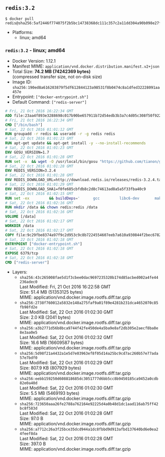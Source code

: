 ## `redis:3.2`

```console
$ docker pull redis@sha256:5af2446f774075f2b5bc14738368dc111c357c2a11dd304a90b098e27ff1a50e
```

-	Platforms:
	-	linux; amd64

### `redis:3.2` - linux; amd64

-	Docker Version: 1.12.1
-	Manifest MIME: `application/vnd.docker.distribution.manifest.v2+json`
-	Total Size: **74.2 MB (74242369 bytes)**  
	(compressed transfer size, not on-disk size)
-	Image ID: `sha256:190ed8a616203879f5df612844123a98531f8b0474c8a1dfed32228091aa457e`
-	Entrypoint: `["docker-entrypoint.sh"]`
-	Default Command: `["redis-server"]`

```dockerfile
# Fri, 21 Oct 2016 16:22:34 GMT
ADD file:23aa4f893e3288698c017b90be657911b72d54edb3b3a7c4d05c308f50f9228f in / 
# Fri, 21 Oct 2016 16:22:34 GMT
CMD ["/bin/bash"]
# Sat, 22 Oct 2016 01:01:12 GMT
RUN groupadd -r redis && useradd -r -g redis redis
# Sat, 22 Oct 2016 01:01:23 GMT
RUN apt-get update && apt-get install -y --no-install-recommends 		ca-certificates 		wget 	&& rm -rf /var/lib/apt/lists/*
# Sat, 22 Oct 2016 01:01:23 GMT
ENV GOSU_VERSION=1.7
# Sat, 22 Oct 2016 01:01:28 GMT
RUN set -x 	&& wget -O /usr/local/bin/gosu "https://github.com/tianon/gosu/releases/download/$GOSU_VERSION/gosu-$(dpkg --print-architecture)" 	&& wget -O /usr/local/bin/gosu.asc "https://github.com/tianon/gosu/releases/download/$GOSU_VERSION/gosu-$(dpkg --print-architecture).asc" 	&& export GNUPGHOME="$(mktemp -d)" 	&& gpg --keyserver ha.pool.sks-keyservers.net --recv-keys B42F6819007F00F88E364FD4036A9C25BF357DD4 	&& gpg --batch --verify /usr/local/bin/gosu.asc /usr/local/bin/gosu 	&& rm -r "$GNUPGHOME" /usr/local/bin/gosu.asc 	&& chmod +x /usr/local/bin/gosu 	&& gosu nobody true
# Sat, 22 Oct 2016 01:01:28 GMT
ENV REDIS_VERSION=3.2.4
# Sat, 22 Oct 2016 01:01:28 GMT
ENV REDIS_DOWNLOAD_URL=http://download.redis.io/releases/redis-3.2.4.tar.gz
# Sat, 22 Oct 2016 01:01:29 GMT
ENV REDIS_DOWNLOAD_SHA1=f0fe685cbfdb8c2d8c74613ad8a5a5f33fba40c9
# Sat, 22 Oct 2016 01:02:15 GMT
RUN set -ex 		&& buildDeps=' 		gcc 		libc6-dev 		make 	' 	&& apt-get update 	&& apt-get install -y $buildDeps --no-install-recommends 	&& rm -rf /var/lib/apt/lists/* 		&& wget -O redis.tar.gz "$REDIS_DOWNLOAD_URL" 	&& echo "$REDIS_DOWNLOAD_SHA1 *redis.tar.gz" | sha1sum -c - 	&& mkdir -p /usr/src/redis 	&& tar -xzf redis.tar.gz -C /usr/src/redis --strip-components=1 	&& rm redis.tar.gz 		&& grep -q '^#define CONFIG_DEFAULT_PROTECTED_MODE 1$' /usr/src/redis/src/server.h 	&& sed -ri 's!^(#define CONFIG_DEFAULT_PROTECTED_MODE) 1$!\1 0!' /usr/src/redis/src/server.h 	&& grep -q '^#define CONFIG_DEFAULT_PROTECTED_MODE 0$' /usr/src/redis/src/server.h 		&& make -C /usr/src/redis 	&& make -C /usr/src/redis install 		&& rm -r /usr/src/redis 		&& apt-get purge -y --auto-remove $buildDeps
# Sat, 22 Oct 2016 01:02:16 GMT
RUN mkdir /data && chown redis:redis /data
# Sat, 22 Oct 2016 01:02:16 GMT
VOLUME [/data]
# Sat, 22 Oct 2016 01:02:17 GMT
WORKDIR /data
# Sat, 22 Oct 2016 01:02:17 GMT
COPY file:9c29fbe8374a97f9c2d953c9c8b7224554607eeb7a610a930844f2bec678265c in /usr/local/bin/ 
# Sat, 22 Oct 2016 01:02:18 GMT
ENTRYPOINT ["docker-entrypoint.sh"]
# Sat, 22 Oct 2016 01:02:18 GMT
EXPOSE 6379/tcp
# Sat, 22 Oct 2016 01:02:18 GMT
CMD ["redis-server"]
```

-	Layers:
	-	`sha256:43c265008fae5d1f3cbee0dac9697235320b174d85acbed002a4fe44236adec0`  
		Last Modified: Fri, 21 Oct 2016 16:22:58 GMT  
		Size: 51.4 MB (51353125 bytes)  
		MIME: application/vnd.docker.image.rootfs.diff.tar.gzip
	-	`sha256:2738f760012a5832e148a275faf9a01f89e4281b231dca4652070c85fb98fd2e`  
		Last Modified: Sat, 22 Oct 2016 01:02:30 GMT  
		Size: 2.0 KB (2041 bytes)  
		MIME: application/vnd.docker.image.rootfs.diff.tar.gzip
	-	`sha256:a3b2771d56b8bca9744f42fe450de4a5ba9e8af2db305e2aecf8ba8e8e3aa0e5`  
		Last Modified: Sat, 22 Oct 2016 01:02:32 GMT  
		Size: 16.6 MB (16609587 bytes)  
		MIME: application/vnd.docker.image.rootfs.diff.tar.gzip
	-	`sha256:5d98f21a4432a1e5d7e03963ef8f05d14a25bc9cd7ac260b57e77ada57e7bdf0`  
		Last Modified: Sat, 22 Oct 2016 01:02:29 GMT  
		Size: 807.9 KB (807929 bytes)  
		MIME: application/vnd.docker.image.rootfs.diff.tar.gzip
	-	`sha256:eebb159250d608818685dc3051777d6bb5cc8b9450185ca9452a0cdb82e0a40d`  
		Last Modified: Sat, 22 Oct 2016 01:02:30 GMT  
		Size: 5.5 MB (5469193 bytes)  
		MIME: application/vnd.docker.image.rootfs.diff.tar.gzip
	-	`sha256:723650aaa26fe2788a762164e92225d4a0b48d1dc1aad116ab75ff42bc8f583d`  
		Last Modified: Sat, 22 Oct 2016 01:02:28 GMT  
		Size: 97.0 B  
		MIME: application/vnd.docker.image.rootfs.diff.tar.gzip
	-	`sha256:a7712c26a3f25bce35dcd944a1dc8fbbd9d913afbd137640bd6e0ea24feef8da`  
		Last Modified: Sat, 22 Oct 2016 01:02:28 GMT  
		Size: 397.0 B  
		MIME: application/vnd.docker.image.rootfs.diff.tar.gzip

